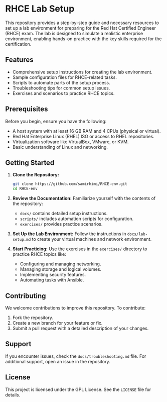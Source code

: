 # RHCE Lab Setup

This repository provides a step-by-step guide and necessary resources to set up a lab environment for preparing for the Red Hat Certified Engineer (RHCE) exam. The lab is designed to simulate a realistic enterprise environment, enabling hands-on practice with the key skills required for the certification.

## Features

- Comprehensive setup instructions for creating the lab environment.
- Sample configuration files for RHCE-related tasks.
- Scripts to automate parts of the setup process.
- Troubleshooting tips for common setup issues.
- Exercises and scenarios to practice RHCE topics.

## Prerequisites

Before you begin, ensure you have the following:

- A host system with at least 16 GB RAM and 4 CPUs (physical or virtual).
- Red Hat Enterprise Linux (RHEL) ISO or access to RHEL repositories.
- Virtualization software like VirtualBox, VMware, or KVM.
- Basic understanding of Linux and networking.

## Getting Started

1. **Clone the Repository:**
   ```bash
   git clone https://github.com/samirhimi/RHCE-env.git
   cd RHCE-env
   ```

2. **Review the Documentation:**
   Familiarize yourself with the contents of the repository:
   - `docs/` contains detailed setup instructions.
   - `scripts/` includes automation scripts for configuration.
   - `exercises/` provides practice scenarios.

3. **Set Up the Lab Environment:**
   Follow the instructions in `docs/lab-setup.md` to create your virtual machines and network environment.

4. **Start Practicing:**
   Use the exercises in the `exercises/` directory to practice RHCE topics like:
   - Configuring and managing networking.
   - Managing storage and logical volumes.
   - Implementing security features.
   - Automating tasks with Ansible.

## Contributing

We welcome contributions to improve this repository. To contribute:

1. Fork the repository.
2. Create a new branch for your feature or fix.
3. Submit a pull request with a detailed description of your changes.

## Support

If you encounter issues, check the `docs/troubleshooting.md` file. For additional support, open an issue in the repository.

## License

This project is licensed under the GPL License. See the `LICENSE` file for details.

